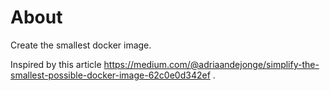# About

Create the smallest docker image.

Inspired by this article https://medium.com/@adriaandejonge/simplify-the-smallest-possible-docker-image-62c0e0d342ef .
